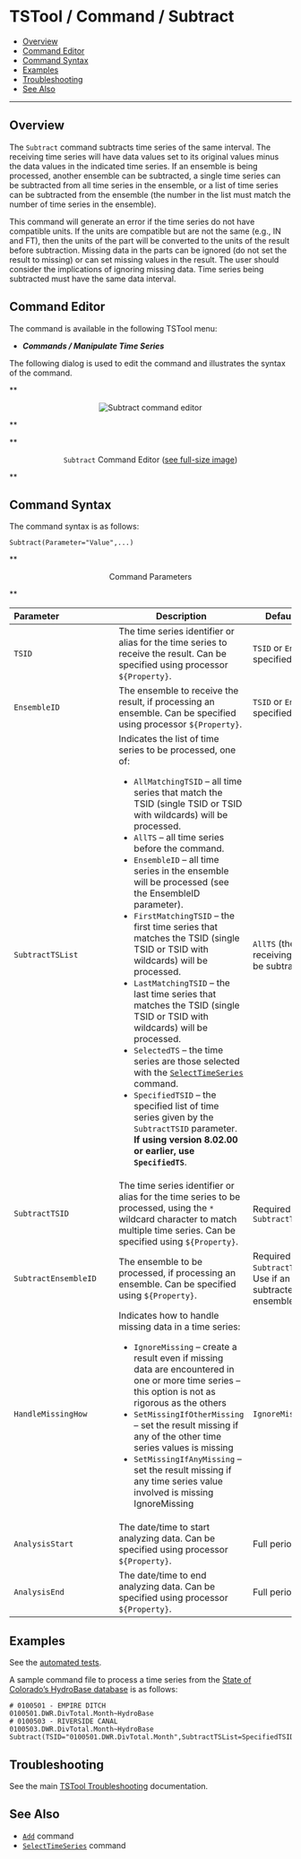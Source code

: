 # TSTool / Command / Subtract #

*   [Overview](#overview)
*   [Command Editor](#command-editor)
*   [Command Syntax](#command-syntax)
*   [Examples](#examples)
*   [Troubleshooting](#troubleshooting)
*   [See Also](#see-also)

-------------------------

## Overview ##

The `Subtract` command subtracts time series of the same interval.
The receiving time series will have data values set to its original
values minus the data values in the indicated time series.
If an ensemble is being processed, another ensemble can be subtracted,
a single time series can be subtracted from all time series in the ensemble,
or a list of time series can be subtracted from the ensemble
(the number in the list must match the number of time series in the ensemble).

This command will generate an error if the time series do not have compatible units.
If the units are compatible but are not the same (e.g., IN and FT),
then the units of the part will be converted to the units of the result before subtraction.
Missing data in the parts can be ignored (do not set the result to missing)
or can set missing values in the result.
The user should consider the implications of ignoring missing data.
Time series being subtracted must have the same data interval.

## Command Editor ##

The command is available in the following TSTool menu:

*   ***Commands / Manipulate Time Series***

The following dialog is used to edit the command and illustrates the syntax of the command.

**<p style="text-align: center;">
![Subtract command editor](Subtract.png)
</p>**

**<p style="text-align: center;">
`Subtract` Command Editor (<a href="../Subtract.png">see full-size image</a>)
</p>**

## Command Syntax ##

The command syntax is as follows:

```text
Subtract(Parameter="Value",...)
```
**<p style="text-align: center;">
Command Parameters
</p>**

|**Parameter**&nbsp;&nbsp;&nbsp;&nbsp;&nbsp;&nbsp;&nbsp;&nbsp;&nbsp;&nbsp;&nbsp;&nbsp;&nbsp;&nbsp;&nbsp;&nbsp;&nbsp;&nbsp;&nbsp;&nbsp;&nbsp;|**Description**|**Default**&nbsp;&nbsp;&nbsp;&nbsp;&nbsp;&nbsp;&nbsp;&nbsp;&nbsp;&nbsp;&nbsp;&nbsp;&nbsp;&nbsp;&nbsp;&nbsp;&nbsp;&nbsp;&nbsp;&nbsp;&nbsp;&nbsp;&nbsp;&nbsp;&nbsp;&nbsp;&nbsp;|
|--------------|-----------------|-----------------|
|`TSID`|The time series identifier or alias for the time series to receive the result.  Can be specified using processor `${Property}`.|`TSID` or `EnsembleID` must be specified.|
|`EnsembleID`|The ensemble to receive the result, if processing an ensemble.  Can be specified using processor `${Property}`.|`TSID` or `EnsembleID` must be specified.|
|`SubtractTSList`|Indicates the list of time series to be processed, one of:<br><ul><li>`AllMatchingTSID` – all time series that match the TSID (single TSID or TSID with wildcards) will be processed.</li><li>`AllTS` – all time series before the command.</li><li>`EnsembleID` – all time series in the ensemble will be processed (see the EnsembleID parameter).</li><li>`FirstMatchingTSID` – the first time series that matches the TSID (single TSID or TSID with wildcards) will be processed.</li><li>`LastMatchingTSID` – the last time series that matches the TSID (single TSID or TSID with wildcards) will be processed.</li><li>`SelectedTS` – the time series are those selected with the [`SelectTimeSeries`](../SelectTimeSeries/SelectTimeSeries.md) command.</li><li>`SpecifiedTSID` – the specified list of time series given by the `SubtractTSID` parameter.  **If using version 8.02.00 or earlier, use `SpecifiedTS`**.</li></ul> | `AllTS` (the time series receiving the result will not be subtracted from itself). |
|`SubtractTSID`|The time series identifier or alias for the time series to be processed, using the `*` wildcard character to match multiple time series.  Can be specified using `${Property}`.|Required if `SubtractTSList=*TSID`|
|`SubtractEnsembleID`|The ensemble to be processed, if processing an ensemble. Can be specified using `${Property}`.|Required if `SubtractTSList=*EnsembleID`.  Use if an ensemble is being subtracted from another ensemble.|
|`HandleMissingHow`|Indicates how to handle missing data in a time series:<ul><li>`IgnoreMissing` – create a result even if missing data are encountered in one or more time series – this option is not as rigorous as the others</li><li>`SetMissingIfOtherMissing` – set the result missing if any of the other time series values is missing</li><li>`SetMissingIfAnyMissing` – set the result missing if any time series value involved is missing	IgnoreMissing</li></ul>|`IgnoreMissing`|
|`AnalysisStart`|The date/time to start analyzing data.  Can be specified using processor `${Property}`.|Full period is analyzed.|
|`AnalysisEnd`|The date/time to end analyzing data.  Can be specified using processor `${Property}`.|Full period is analyzed.|

## Examples ##

See the [automated tests](https://github.com/OpenCDSS/cdss-app-tstool-test/tree/master/test/commands/Subtract).

A sample command file to process a time series from the [State of Colorado’s HydroBase database](../../datastore-ref/CO-HydroBase/CO-HydroBase.md)
is as follows:

```text
# 0100501 - EMPIRE DITCH
0100501.DWR.DivTotal.Month~HydroBase
# 0100503 - RIVERSIDE CANAL
0100503.DWR.DivTotal.Month~HydroBase
Subtract(TSID="0100501.DWR.DivTotal.Month",SubtractTSList=SpecifiedTSID,SubtractTSID="0100503.DWR.DivTotal.Month",HandleMissingHow="IgnoreMissing")
```

## Troubleshooting ##

See the main [TSTool Troubleshooting](../../troubleshooting/troubleshooting.md) documentation.

## See Also ##

*   [`Add`](../Add/Add.md) command
*   [`SelectTimeSeries`](../SelectTimeSeries/SelectTimeSeries.md) command
